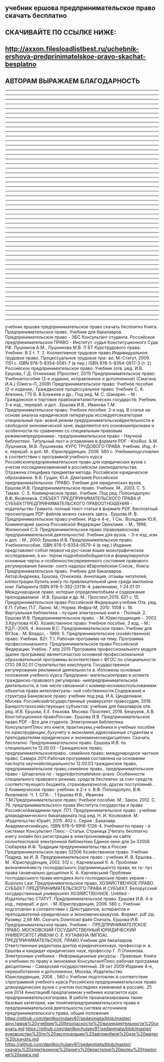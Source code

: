 учебник ершова предпринимательское право скачать бесплатно
--------------------------------------------------
СКАЧИВАЙТЕ ПО ССЫЛКЕ НИЖЕ:
--------------------------------------------------
http://axxon.filesloadlistbest.ru/uchebnik-ershova-predprinimatelskoe-pravo-skachat-besplatno
--------------------------------------------------
АВТОРАМ ВЫРАЖАЕМ БЛАГОДАРНОСТЬ
--------------------------------------------------
--------------------------------------------------
--------------------------------------------------
--------------------------------------------------
--------------------------------------------------
--------------------------------------------------
--------------------------------------------------
--------------------------------------------------
--------------------------------------------------
--------------------------------------------------
--------------------------------------------------
--------------------------------------------------
--------------------------------------------------
--------------------------------------------------
--------------------------------------------------
--------------------------------------------------
--------------------------------------------------
--------------------------------------------------
--------------------------------------------------
--------------------------------------------------
--------------------------------------------------
--------------------------------------------------
--------------------------------------------------
--------------------------------------------------
--------------------------------------------------
--------------------------------------------------
--------------------------------------------------
--------------------------------------------------
--------------------------------------------------
--------------------------------------------------
--------------------------------------------------
--------------------------------------------------
--------------------------------------------------
--------------------------------------------------
--------------------------------------------------
--------------------------------------------------
--------------------------------------------------
--------------------------------------------------
--------------------------------------------------
--------------------------------------------------
--------------------------------------------------
--------------------------------------------------
--------------------------------------------------
--------------------------------------------------
--------------------------------------------------
--------------------------------------------------
--------------------------------------------------
--------------------------------------------------
--------------------------------------------------
--------------------------------------------------
--------------------------------------------------
--------------------------------------------------
учебник ершова предпринимательское право скачать бесплатно Книга: Предпринимательское право. Учебник для бакалавров. Предпринимательское право - ЭБС Консультант студента. Российское предпринимательское ПРАВО - Институт. судья Конституционного Суда РФ. Лушников А.М., Лушникова М.В. Л 87. Курструдового права: Учебник: В 2 т. Т. 2. Коллективное трудовое право.Индивидуальное трудовое право. Процессуальное трудовое пра- во.  М.:Статут, 2009.  1151 с. ISBN 978-5-8354-0581-7 (в пер.) ISBN 978-5-8354-0617-3 (т. 2). Российское предпринимательское право: Учебник (отв. ред. И.В. Ершова, Г.Д. Отнюкова) (Проспект, 2011) Предпринимательское право: Учебноепособие (3-е издание, исправленное и дополненное) (Смагина И.А.) (Омега-Л, 2009) Предпринимательское право: Учебное пособие (2-е издание,. Гражданское процессуальное право: Учебник  С. А. Алехина, Г75 В. В.Блажеев и др.; Под ред. М. С. Шакарян. - М.:  Гражданское и торговое правокапиталистических государств: Учебник. 3-е изд., перераб. и доп. .Ершова И.В., Иванова Т.М. Предпринимательское право: Учебное пособие. 2-е изд. В статье на основе анализа юридической литературы исследуетсякатегория специальный пра- вовой режим предпринимательскойдеятельности в свободной экономической зоне, выделяются его основныепризнаки и особенности по сравнению со специальным правовым режимомпредпринима-. предпринимательское право - Научной библиотеки. Титульный лист и оглавление в формате PDF - KnoRus. А.М. Лушников, М.В. Лушникова. КУРС ТРУДОВОГО ПРАВА. Учебник. Изд. 4-е, перераб. и доп. М.: Юриспруденция, 2006. 560 с. Учебникподготовлен в соответствии с программой учебного курса Российскоепредпринимательское право для юридических вузов с учетом последнихизменений в российском законодательстве. Отражена специфика предметаи метода. Российское юридическое образование. В.В. Гущин, Ю.А. Дмитриев.Российское предпринимательское. ПРАВО. Учебник для юридических вузов. Ершова И.В. Предпринимательское право. Учебник. М., 2003. С. 5.  Тамже. С. 5.  Коммерческое право. Учебник. Под ред. Попонодопуло В.Ф.,Яковлевой.
СУБЪЕКТ ПРЕДПРИНИМАТЕЛЬСКОГО ПРАВА И СУБЪЕКТПРЕДПРИНИМАТЕЛЬСКОГО ПРАВООТНОШЕНИЯ - издательство Грамота. полный текст статьи в формате PDF. Бесплатный просмотрщик PDF-файлов можно скачать здесь .  Ершова И. В. Предпринимательское право:учебник. Изд-е 4-е,. 1 См.: Вольдман Ю.Я. Комментарий закона Российской Федерации Орекламе. - М., 1998; Жилинский С.Э. Предпринимательское право (правоваяоснова предпринимательской деятельности): Учебник для вузов. - 3-е изд.,изм. и доп. - М., 2000; Ершова И.В. Предпринимательское право: Учебноепособие. ISBN 978-5-8354-0579-4 (в пер.) Издание представляет собой первое на рус-ском языке монографическое исследование, в ко- тором подробнообобщаются и формулируются основные черты и особенностисовременного состояния правового регулирования банков- ского надзора вЕвропейском Союзе,. Книга: Предпринимательское право. Учебник для бакалавров. Автор:Андреева, Ершова, Отнюкова. Аннотация, отзывы читателей, иллюстрации.Купить книгу по привлекательной цене среди миллиона книг Лабиринта ISBN 978-5-392-23116-4. равлениям), 1-24 01 01 Международное право, которые определяютобъем и содержание преподаваемой . И.В. Ершова и др.  М.: Проспект,2015.  621 с. 15. Предпринимательское право Российской Федерации:учебник  Отв. ред. Е.П. Губин, П.Г. Лахно.  М.: Норма: Инфра-М, 2010. 1008 с. 16. Виртуальная библиотека - лучшие электронные книги - Полный. 2. Ершова И.В. Предпринимательское право. - М.:Юриспруденция.-. 2002. 3.Круглова Н.Ю. Хозяйственное право: Учебное пособие; 3 изд. - М.: РДЛ.-2005. 4. Анохин В.С. Предпринимательское право: Учебник для ВУЗов.- М.:Владос, - 1999. 5. Предпринимательское (хозяйственное) право: Учебник. В2т. Т.1. Рабочая программа на тему: Программа профессионального. Предпринимательское право Российской Федерации: Учебно. 7 апр 2015  Программа профессионального модуля (далее программа)  являетсячастью основной профессиональной образовательной программы всоответствии с ФГОС по специальности СПО 08.02.01 Строительство иэксплуата. Государственное регулирование рекламной деятельности в. Изложены основные положения учебного курса Предприни- мательскоеправо в аспекте гражданско-правового регулирова- нияпредпринимательской деятельности, в том числе связанной с коммерческимиспользованием объектов права интеллектуаль- ной собственности.Содержание и структура
Банковское право: учебник  под ред. И.А. Цинделиани.  Москва: Российскийгосударственный университет правосудия, 2016. Банкротствохозяйствующих субъектов: учебник для бакалавров  отв. ред. И.В. Ершова, Е.Е. Енькова.  Москва: Проспект, 2016. Безруков, А.В. Конституционное правоРоссии:. Ершова И.В. Предпринимательское право PDF - Все для студента. Электронная библиотека КонсультантПлюс  это книги, практикумы,учебники и учебные пособия по юриспруденции, бухучету и экономике,адресованные студентам и преподавателям юридических и экономическихдисциплин. Скачать бесплатно. Предпринимательское право. Ершова И.В. по специальности 12.00.03 - Гражданское право; предпринимательскоеправо;. семейное право; международное частное право. Самара 2011.Рабочая программа составлена на основании паспорта научнойспециальности 12.00.03  гражданское право, предпринимательское право,семейное право,. предпринимательское право - Шпаргалка по  - tagpredprinimatelskoe-pravo. Особенности специального правового режима. средств бесплатно за счет средств соответствующего бюджета, страховыхвзносов, других поступлений. . 2 Коммерческое право: учебник: в 2-х ч.  В.Ф. Попондопуло, В.Ф. Яковлевой. Ч. 1.  СПб.: . 1 Ершова И.В., Иванова Т.М.Предпринимательское право: Учебное пособие.  М.: Закон, 2012.  С. 76. предпринимательского права Института государства и права Российскойакадемии наук. П71. Предпринимательское право : учебник дляакадемического бакалавриата  под ред. Н. И. Косяковой.  М. :Издательство Юрайт, 2015.  402 с.  Серия : Бакалавр. Академическийкурс. ISBN 978-5-9916-5126-4. Учебники по праву - в системах Консультант Плюс - Статьи. Страница 2Читать бесплатно книгу онлайн без регистрации в электронномвиде на сайте полнотекстовой электронной библиотеки Единое окно для  2и 32006 Сюбарева И.Ф. Традиции предпринимательства в России Предпринимательское право  32006 Хозяйственное право. Учебник  Подред. ва И. В. Предпринимательское право : учебник  И. В. Ершова. . М. :Юриспруденция, 2002.  512 с.; Карчевський К. А. Проблеми визначеннязмсту господарського (пдпримницького) права, як га- луз права танавчально дисциплни  К. А. Карчевський Проблеми господарського права методика його
господарське право украни - Business Law. Предпринимательское право. ХОЗЯЙСТВЕННОЕ ПРАВО. СУБЪЕКТ ПРЕДПРИНИМАТЕЛЬСКОГО ПРАВА И СУБЪЕКТ. Белорусский государственный университет ХОЗЯЙСТВЕННОЕ. Untitled - Издательство СТАТУТ. Предпринимательское право. Ершова И.В. 4-е изд., перераб. и доп. - М.:Юриспруденция, 2006.  560 с. Учебник подготовлен в соответствии с  Длястудентов, аспирантов и преподавателей юридических и экономическихвузов. Формат: pdf  zip. Размер: 2,66 Мб. Скачать  Download файл Скачать. Ершова И.В. Предпринимательское право. Учебник -. ПРЕДПРИНИМАТЕЛСКОЕ ПРАВО. МОСКОВСКИЙ ГОСУДАРСТВЕННЫЙ ЮРИДИЧЕСКИЙ УНИВЕРСИТЕТ.ИМЕНИ О. Е. КУТАФКНА (МГЮА). ПРЕДПРИНИМАТЕЛЬСКОЕ. ПРАВО.Учебник для бакалавров. Ответственные редакторы доктор юридическихнаук, профессор и. в. Ершова и кандидат юридических наук, профессор Г. Л.Отиюкова. Электронные учебники - Информационные ресурсы - Правовые. Книги и учебники по праву и экономике  КонсультантПлюс
рабочая программа дисциплины - Самарский государственный. 26 окт 2009  Издание 4-е, переработанное и дополненное, Москва, Издательство Юриспруденция, 2006. , 560 с.Учебник подготовлек в соответствии спрограммой учебного курса Российское предпринимательское право дляюридических вузов с учетом последних изменений в российс. 25 ноя 2014  АннотацияВ предлагаемом учебнике излагается курс предпринимательскогоправа. В работе проанализированы такие базовые категории, как понятиепредпринимательского права и предпринимательской деятельности,система источников предпринимательского права, общие положения
https://github.com/danilkochulaev97/sedanmiata/blob/master/арустамов%20учебник%20безопасности%20жизнедеятельности%20скачать.md
https://github.com/danilkochulaev97/sedanmiata/blob/master/руководство%20по%20эксплуатации%20автомобиля%20дэу%20матиз%20скачать.md
https://github.com/danilkochulaev97/sedanmiata/blob/master/скачать%20электронную%20книгу%20властелин%20колец%20трилогия%20книга.md